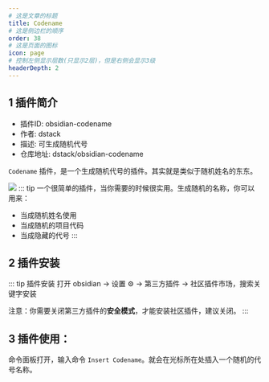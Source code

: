 ```yaml
---
# 这是文章的标题
title: Codename
# 这是侧边栏的顺序
order: 38
# 这是页面的图标
icon: page
# 控制左侧显示层数(只显示2层)，但是右侧会显示3级
headerDepth: 2
---
```

## 1 插件简介
- 插件ID: obsidian-codename
- 作者: dstack
- 描述: 可生成随机代号
- 仓库地址: dstack/obsidian-codename

`Codename` 插件，是一个生成随机代号的插件。其实就是类似于随机姓名的东东。

![](/assets/2023082821090615.png) 
::: tip
一个很简单的插件，当你需要的时候很实用。生成随机的名称，你可以用来：
- 当成随机姓名使用
- 当成随机的项目代码
- 当成隐藏的代号
:::

## 2 插件安装
::: tip 插件安装
打开 obsidian → 设置 ⚙️ → 第三方插件 → 社区插件市场，搜索关键字安装

注意：你需要关闭第三方插件的**安全模式**，才能安装社区插件，建议关闭。
:::

## 3 插件使用：
命令面板打开，输入命令 `Insert Codename`。就会在光标所在处插入一个随机的代号名称。

